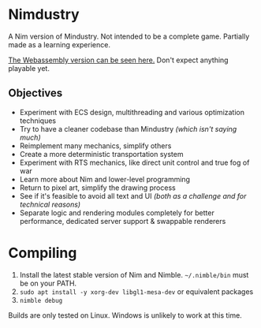 # Nimdustry

A Nim version of Mindustry. Not intended to be a complete game. Partially made as a learning experience.

[The Webassembly version can be seen here.](https://anuken.github.io/nimdustry/) Don't expect anything playable yet.

## Objectives

- Experiment with ECS design, multithreading and various optimization techniques
- Try to have a cleaner codebase than Mindustry *(which isn't saying much)*
- Reimplement many mechanics, simplify others
- Create a more deterministic transportation system
- Experiment with RTS mechanics, like direct unit control and true fog of war
- Learn more about Nim and lower-level programming
- Return to pixel art, simplify the drawing process
- See if it's feasible to avoid all text and UI *(both as a challenge and for technical reasons)*
- Separate logic and rendering modules completely for better performance, dedicated server support & swappable renderers

# Compiling

1. Install the latest stable version of Nim and Nimble. `~/.nimble/bin` must be on your PATH.
2. `sudo apt install -y xorg-dev libgl1-mesa-dev` or equivalent packages
3. `nimble debug`

Builds are only tested on Linux. Windows is unlikely to work at this time.
